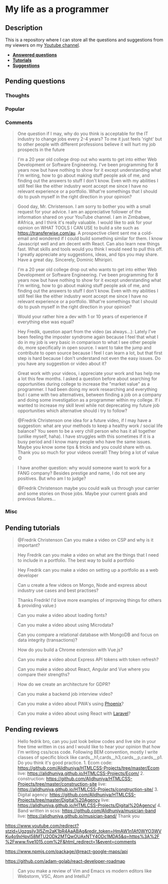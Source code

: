 # My life as a programmer

## Description

This is a repository where I can store all the 
questions and suggestions from my viewers on my [Youtube channel](https://www.youtube.com/user/Fidde12345).

* **[Answered questions](https://www.youtube.com/playlist?list=PLBAZWBMYeVYjXogYQDd1rwVI0c5YoioqU)**
* **[Tutorials](./tutorials.md)**
* **[Suggestions](./suggestions.md)**

## Pending questions

### Thoughts

### Popular

### Comments

> One question if I may, why do you think is acceptable for the IT industry to change jobs every 2-4 years? To me it just feels 'right' but to other people with different professions believe it will hurt my job prospects in the future

> I'm a 20 year old college drop out who wants to get into either Web Development or Software Engineering. I've been programming for 8 years now but have nothing to show for it except understanding what I'm writing, how to go about making stuff people ask of me, and finding out the answers to stuff I don't know. Even with my abilities I still feel like the either industry wont accept me since I have no relevant experience or a portfolio. What're somethings that I should do to push myself in the right direction in your opinion?

> Good day, Mr. Christenson. I am sorry to bother you with a small request for your advice. I am an appreciative follower of the information shared on your YouTube channel.  I am in  Zimbabwe, #Africa, and I think it's really valuable. I would like to ask for your opinion on WHAT TOOLS I CAN USE to build a site such as https://transferwise.com/au. A prospective client sent me a cold-email and wondered if I could build something similar for them.  I know Javascript well and am decent with React. Can also learn new things fast. What skills and tools would you think I would need to pull this off. I greatly appreciate any suggestions, ideas, and tips you may share. Have a great day. Sincerely, Dominic Mhiripiri.

> I'm a 20 year old college drop out who wants to get into either Web Development or Software Engineering. I've been programming for 8 years now but have nothing to show for it except understanding what I'm writing, how to go about making stuff people ask of me, and finding out the answers to stuff I don't know. Even with my abilities I still feel like the either industry wont accept me since I have no relevant experience or a portfolio. What're somethings that I should do to push myself in the right direction in your opinion?

> Would your rather hire a dev with 1 or 10 years of experience if everything else was equal?

> Hey Fredik, question apart from the video (as always...): Lately I've been feeling the imposter syndrome again because I feel that what I do in my job is very basic in comparison to what I see other people do, more specifically in open source. I want to take the jump and contribute to open source because I feel I can learn a lot, but that first step is hard because I don't understand not even the easy issues. Do you have any suggestion or video about it?

> Great work with your videos, i appreciate your work and has help me a lot this few months. I asked a question before about searching for opportunities during college to increase the "market value" as a programmer. I had been doing my work researching and everything but i came with two alternatives, between finding a job on a company and doing some investigation as a programmer within my college. If i wanted to increase my skill level while not deprecating my future job opportunities which alternative should i try to follow?

> @Fredrik Christenson one idea for a future video, if I may have a suggestion: what are your methods to keep a healthy work / social life balance? You seem to be a very chill person who has it all together (unlike myself, haha). I have struggles with this sometimes if it is a busy period and I know many people who have the same issues. Maybe you know some tips & tricks and you could share with us. Thank you so much for your videos overall! They bring a lot of value 🌞

> I have another question: why would someone want to work for a FANG company? Besides prestige and name, I do not see any positives. But who am I to judge?

> @Fredrik Christenson maybe you could walk us through your carrier and some stories on those jobs. Maybe your current goals and previous failures...

### Misc

## Pending tutorials

> @Fredrik Christenson Can you make a video on CSP and why is it important?

> Hey Fredrik can you make a video on what are the things that I need to include in a portfolio. The best way to build a portfolio

> Hey Fredrik can you make a video on setting up a portfolio as a web developer

> Can u create a few videos on Mongo, Node and express about industry use cases and best practises?

> Thanks Fredrik! I'd love more examples of improving things for others & providing value:)

> Can you make a video about loading fonts?

> Can you make a video about using Microdata?

> Can you compare a relational database with MongoDB and focus on data integrity (transactions)?

> How do you build a Chrome extension with Vue.js?

> Can you make a video about Express API tokens with token refresh?

> Can you make a video about React, Angular and Vue where you compare their strengths?

> How do we create an architecture for GDPR?

> Can you make a backend job interview video?

> Can you make a video about PWA's using [Phoenix](http://phoenixframework.org)?

> Can you make a video about using React with [Laravel](https://laravel.com/)?

## Pending reviews

> Hello fedrik bro, can you just look below codes and live site in your free time written in css  and I would like to hear your opinion that how I'm writing css/scss code. Following BEM convention, mostly I write classes of specific block like cards__h1,cards__h3,cards__p,cards__p1. Do you think it's good practice. 1. Ecom code: https://github.com/Alidhuniya/HTMLCSS-Projects/tree/master/Ecom live: https://alidhuniya.github.io/HTMLCSS-Projects/Ecom/ 2. construction: https://github.com/Alidhuniya/HTMLCSS-Projects/tree/master/construction-site live:  https://alidhuniya.github.io/HTMLCSS-Projects/construction-site/ 3. Digital agency: https://github.com/Alidhuniya/HTMLCSS-Projects/tree/master/Digital%20Agency live:  https://alidhuniya.github.io/HTMLCSS-Projects/Digital%20Agency/ 4. Band written in scss:  https://github.com/Alidhuniya/musician-band live:  https://alidhuniya.github.io/musician-band/ Thank you

https://www.youtube.com/redirect?stzid=Ugzgsily3I5Zm2aK1bR4AaABAg&redir_token=HmAW1n1Af0WYO3WVKu4o9xHpvl58MTU2ODk2MTQwOUAxNTY4ODc1MDA5&q=https%3A%2F%2Fwww.five1015.com%2F&html_redirect=1&event=comments

https://www.npmjs.com/package/@react-google-maps/api

https://github.com/adam-golab/react-developer-roadmap

> Can you make a review of Vim and Emacs vs modern editors like Webstorm, VSC, Atom and IntelliJ?

